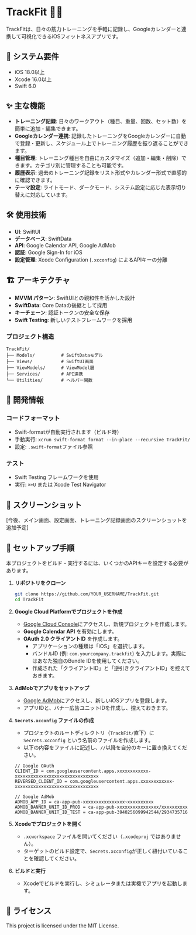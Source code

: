 # TrackFit 🏋️‍♂️

TrackFitは、日々の筋力トレーニングを手軽に記録し、Googleカレンダーと連携して可視化できるiOSフィットネスアプリです。

## 📱 システム要件

- iOS 18.0以上
- Xcode 16.0以上
- Swift 6.0

## ✨ 主な機能

- **トレーニング記録**: 日々のワークアウト（種目、重量、回数、セット数）を簡単に追加・編集できます。
- **Googleカレンダー連携**: 記録したトレーニングをGoogleカレンダーに自動で登録・更新し、スケジュール上でトレーニング履歴を振り返ることができます。
- **種目管理**: トレーニング種目を自由にカスタマイズ（追加・編集・削除）できます。カテゴリ別に管理することも可能です。
- **履歴表示**: 過去のトレーニング記録をリスト形式やカレンダー形式で直感的に確認できます。
- **テーマ設定**: ライトモード、ダークモード、システム設定に応じた表示切り替えに対応しています。

## 🛠️ 使用技術

- **UI**: SwiftUI
- **データベース**: SwiftData
- **API**: Google Calendar API, Google AdMob
- **認証**: Google Sign-In for iOS
- **設定管理**: Xcode Configuration (`.xcconfig`) によるAPIキーの分離

## 🏗️ アーキテクチャ

- **MVVM パターン**: SwiftUIとの親和性を活かした設計
- **SwiftData**: Core Dataの後継として採用
- **キーチェーン**: 認証トークンの安全な保存
- **Swift Testing**: 新しいテストフレームワークを採用

### プロジェクト構造
```
TrackFit/
├── Models/          # SwiftDataモデル
├── Views/           # SwiftUI画面
├── ViewModels/      # ViewModel層
├── Services/        # API連携
└── Utilities/       # ヘルパー関数
```

## 🔧 開発情報

### コードフォーマット
- Swift-formatが自動実行されます（ビルド時）
- 手動実行: `xcrun swift-format format --in-place --recursive TrackFit/`
- 設定: `.swift-format`ファイル参照

### テスト
- Swift Testing フレームワークを使用
- 実行: `⌘+U` または Xcode Test Navigator

## 📸 スクリーンショット

[今後、メイン画面、設定画面、トレーニング記録画面のスクリーンショットを追加予定]

## 📝 セットアップ手順

本プロジェクトをビルド・実行するには、いくつかのAPIキーを設定する必要があります。

1. **リポジトリをクローン**
   ```bash
   git clone https://github.com/YOUR_USERNAME/TrackFit.git
   cd TrackFit
   ```

2. **Google Cloud Platformでプロジェクトを作成**
   - [Google Cloud Console](https://console.cloud.google.com/)にアクセスし、新規プロジェクトを作成します。
   - **Google Calendar API** を有効にします。
   - **OAuth 2.0 クライアントID** を作成します。
     - アプリケーションの種類は「iOS」を選択します。
     - バンドルID (例: `com.yourcompany.trackfit`) を入力します。実際にはあなた独自のBundle IDを使用してください。
     - 作成された「クライアントID」と「逆引きクライアントID」を控えておきます。

3. **AdMobでアプリをセットアップ**
   - [Google AdMob](https://admob.google.com/)にアクセスし、新しいiOSアプリを登録します。
   - アプリIDと、バナー広告ユニットIDを作成し、控えておきます。

4. **`Secrets.xcconfig` ファイルの作成**
   - プロジェクトのルートディレクトリ（`TrackFit/`直下）に `Secrets.xcconfig` という名前のファイルを作成します。
   - 以下の内容をファイルに記述し、`//`以降を自分のキーに置き換えてください。

   ```
   // Google OAuth
   CLIENT_ID = com.googleusercontent.apps.xxxxxxxxxxxx-xxxxxxxxxxxxxxxxxxxxxxxxxxxxxxxx
   REVERSED_CLIENT_ID = com.googleusercontent.apps.xxxxxxxxxxxx-xxxxxxxxxxxxxxxxxxxxxxxxxxxxxxxx

   // Google AdMob
   ADMOB_APP_ID = ca-app-pub-xxxxxxxxxxxxxxxx~xxxxxxxxxx
   ADMOB_BANNER_UNIT_ID_PROD = ca-app-pub-xxxxxxxxxxxxxxxx/xxxxxxxxxx
   ADMOB_BANNER_UNIT_ID_TEST = ca-app-pub-3940256099942544/2934735716
   ```

5. **Xcodeでプロジェクトを開く**
   - `.xcworkspace` ファイルを開いてください（`.xcodeproj` ではありません）。
   - ターゲットのビルド設定で、`Secrets.xcconfig`が正しく紐付いていることを確認してください。

6. **ビルドと実行**
   - Xcodeでビルドを実行し、シミュレータまたは実機でアプリを起動します。

## 📜 ライセンス

This project is licensed under the MIT License.
